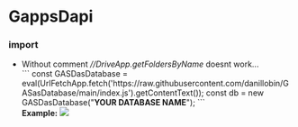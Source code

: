 # GappsDapi
<h3>import</h3>
<ul>
<li>
Without comment <em>//DriveApp.getFoldersByName</em> doesnt work...<br>
```
const GASDasDatabase = eval(UrlFetchApp.fetch('https://raw.githubusercontent.com/danillobin/GASasDatabase/main/index.js').getContentText());
const db = new GASDasDatabase("<b>YOUR DATABASE NAME</b>");
```
  <br>
<b>Example:</b>
<picture>
  <source srcset="https://i.ibb.co/LSqJ2Y5/image.jpg">
  <img src="https://i.ibb.co/LSqJ2Y5/image.jpg">
</picture>
</li>
  </ul>
